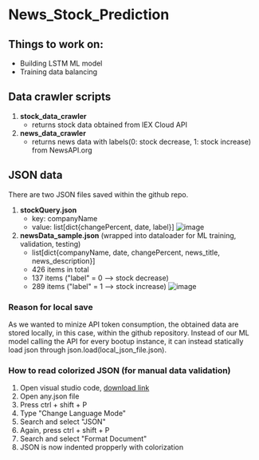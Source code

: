 # News_Stock_Prediction
## Things to work on:
* Building LSTM ML model
* Training data balancing

## Data crawler scripts
1. **stock_data_crawler**
    * returns stock data obtained from IEX Cloud API
2. **news_data_crawler**
    * returns news data with labels(0: stock decrease, 1: stock increase) from NewsAPI.org

## JSON data
There are two JSON files saved within the github repo.
1. **stockQuery.json**
    * key: companyName
    * value: list[dict{changePercent, date, label}]
![image](https://drive.google.com/uc?export=view&id=1TsUTUa9FGi0eUXXzlGGifymmGOs7yCEr)
2. **newsData_sample.json** (wrapped into dataloader for ML training, validation, testing)
    * list[dict{companyName, date, changePercent, news_title, news_description}]
    * 426 items in total
    * 137 items ("label" = 0 --> stock decrease)
    * 289 items ("label" = 1 --> stock increase)
![image](https://drive.google.com/uc?export=view&id=1cdgrzi-lUPJKPUA24qz3XUuDwSrlXMRs)
### Reason for local save
As we wanted to minize API token consumption, the obtained data are stored locally, in this case, within the github repository.
Instead of our ML model calling the API for every bootup instance, it can instead statically load json through json.load(local_json_file.json).
### How to read colorized JSON (for manual data validation)
1. Open visual studio code, [download link](https://code.visualstudio.com/download)
2. Open any.json file
3. Press ctrl + shift + P
4. Type "Change Language Mode"
5. Search and select "JSON"
6. Again, press ctrl + shift + P
7. Search and select "Format Document"
8. JSON is now indented propperly with colorization

